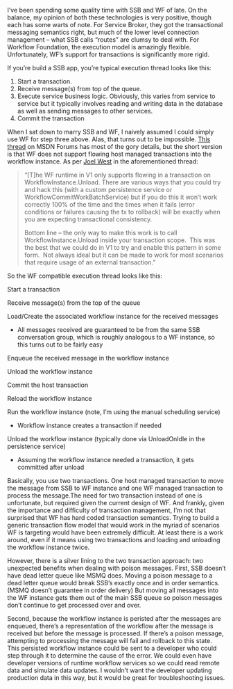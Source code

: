 I’ve been spending some quality time with SSB and WF of late. On the
balance, my opinion of both these technologies is very positive, though
each has some warts of note. For Service Broker, they got
the transactional messaging semantics right, but much of the lower level
connection management – what SSB calls “routes” are clumsy to deal with.
For Workflow Foundation, the execution model is amazingly flexible.
Unfortunately, WF’s support for transactions is significantly more
rigid.

If you’re build a SSB app, you’re typical execution thread looks like
this:

1.  Start a transaction.
2.  Receive message(s) from top of the queue.
3.  Execute service business logic. Obviously, this varies from service
    to service but it typically involves reading and writing data in the
    database as well as sending messages to other services.
4.  Commit the transaction

When I sat down to marry SSB and WF, I naively assumed I could simply
use WF for step three above. Alas, that turns out to be impossible.
[This
thread](http://forums.microsoft.com/MSDN/ShowPost.aspx?PostID=843580&SiteID=1)
on MSDN Forums has most of the gory details, but the short version is
that WF does not support flowing host managed transactions into the
workflow instance. As per [Joel
West](http://forums.microsoft.com/MSDN/User/Profile.aspx?UserID=154457&SiteID=1) in
the aforementioned thread:

> “[T]he WF runtime in V1 only supports flowing in a transaction on
> WorkflowInstance.Unload. There are various ways that you could try and
> hack this (with a custom persistence service or
> WorkflowCommitWorkBatchService) but if you do this it won’t work
> correctly 100% of the time and the times when it fails (error
> conditions or failures causing the tx to rollback) will be exactly
> when you are expecting transactional consistency.
>
> Bottom line – the only way to make this work is to call
> WorkflowInstance.Unload inside your transaction scope.  This was the
> best that we could do in V1 to try and enable this pattern in some
> form.  Not always ideal but it can be made to work for most scenarios
> that require usage of an external transaction.”

So the WF compatible execution thread looks like this:

Start a transaction

Receive message(s) from the top of the queue

Load/Create the associated workflow instance for the received messages

-   All messages received are guaranteed to be from the same SSB
    conversation group, which is roughly analogous to a WF instance, so
    this turns out to be fairly easy

Enqueue the received message in the workflow instance

Unload the workflow instance

Commit the host transaction

Reload the workflow instance

Run the workflow instance (note, I’m using the manual scheduling
service)

-   Workflow instance creates a transaction if needed

Unload the workflow instance (typically done via UnloadOnIdle in the
persistence service)

-   Assuming the workflow instance needed a transaction, it gets
    committed after unload

Basically, you use two transactions. One host managed transaction to
move the message from SSB to WF instance and one WF managed transaction
to process the message.The need for two transaction instead of one is
unfortunate, but required given the current design of WF. And frankly,
given the importance and difficulty of transaction management, I’m not
that surprised that WF has hard coded transaction semantics. Trying to
build a generic transaction flow model that would work in the myriad of
scenarios WF is targeting would have been extremely difficult. At least
there is a work around, even if it means using two transactions and
loading and unloading the workflow instance twice.

However, there is a silver lining to the two transaction approach: two
unexpected benefits when dealing with poison messages. First, SSB
doesn’t have dead letter queue like MSMQ does. Moving a poison message
to a dead letter queue would break SSB’s exactly once and in order
semantics.(MSMQ doesn’t guarantee in order delivery) But moving all
messages into the WF instance gets them out of the main SSB queue so
poison messages don’t continue to get processed over and over.

Second, because the workflow instance is peristed after the messages are
enqueued, there’s a representation of the workflow after the message is
received but before the message is processed. If there’s a poison
message, attempting to processing the message will fail and rollback to
this state. This persisted workflow instance could be sent to a
developer who could step through it to determine the cause of the error.
We could even have developer versions of runtime workflow services so we
could read remote data and simulate data updates. I wouldn’t want the
developer updating production data in this way, but it would be great
for troubleshooting issues.
